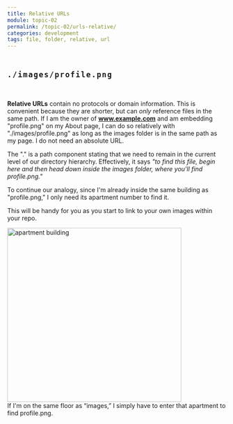```yaml
---
title: Relative URLs
module: topic-02
permalink: /topic-02/urls-relative/
categories: development
tags: file, folder, relative, url
---
```


<div class="divider-heading"></div>

<p style="font-size: 1.2em; font-weight: bold; letter-spacing: 2px; margin: 3rem 0;">
  <i class="fas fa-long-arrow-alt-right" style="color: #DF382C"></i>
  <span style="font-family: monospace;">./images/profile.png</span>
</p>


**Relative URLs** contain no protocols or domain information. This is convenient because they are shorter, but can _only_ reference files in the same path. If I am the owner of **www.example.com** and am embedding "profile.png" on my About page, I can do so relatively with "./images/profile.png" as long as the images folder is in the same path as my page. I do not need an absolute URL.

The "." is a path component stating that we need to remain in the current level of our directory hierarchy. Effectively, it says _"to find this file, begin here and then head down inside the images folder, where you'll find profile.png."_

To continue our analogy, since I'm already inside the same building as "profile.png," I only need its apartment number to find it.

This will be handy for you as you start to link to your own images within your repo.

<img src="../img/url-building.gif" alt="apartment building" style="width: 400px;" />
<div class="img-caption">If I'm on the same floor as “images,” I simply have to enter that apartment to find profile.png.</div>
